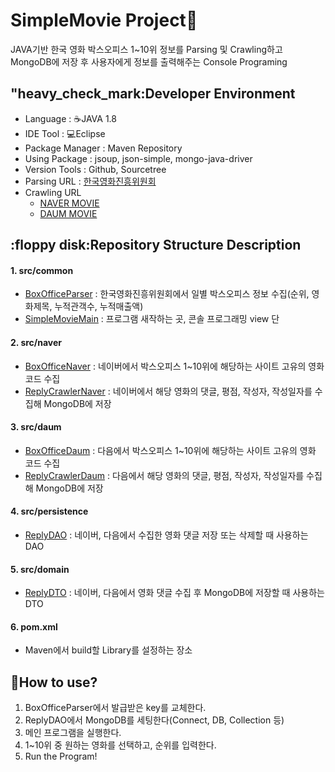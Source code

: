 # SimpleMovie Project:movie_camera:
JAVA기반 한국 영화 박스오피스 1~10위 정보를 Parsing 및 Crawling하고 MongoDB에 저장 후 사용자에게 정보를 출력해주는 Console Programing

## "heavy_check_mark:Developer Environment
  - Language : :coffee:JAVA 1.8
  - IDE Tool : :computer:Eclipse
  - Package Manager : Maven Repository
  - Using Package : jsoup, json-simple, mongo-java-driver
  - Version Tools : Github, Sourcetree
  - Parsing URL : [한국영화진흥위원회](https://www.kobis.or.kr/kobisopenapi/homepg/main/main.do)
  - Crawling URL
    + [NAVER MOVIE](https://movie.naver.com/)
    + [DAUM MOVIE](https://movie.daum.net/)

## :floppy disk:Repository Structure Description
#### 1. src/common
  - [BoxOfficeParser](https://github.com/Kim-hyeran/2020_Java_Project_SimpleMovie/tree/master/MovieMacro/src/common/BoxOfficeParser) : 한국영화진흥위원회에서 일별 박스오피스 정보 수집(순위, 영화제목, 누적관객수, 누적매출액)
  - [SimpleMovieMain](https://github.com/Kim-hyeran/2020_Java_Project_SimpleMovie/tree/master/MovieMacro/src/common/SimpleMovieMain) : 프로그램 새작하는 곳, 콘솔 프로그래밍 view 단
#### 2. src/naver
  - [BoxOfficeNaver](https://github.com/Kim-hyeran/2020_Java_Project_SimpleMovie/tree/master/MovieMacro/src/BoxOfficeNaver) : 네이버에서 박스오피스 1~10위에 해당하는 사이트 고유의 영화 코드 수집
  - [ReplyCrawlerNaver](https://github.com/Kim-hyeran/2020_Java_Project_SimpleMovie/tree/master/MovieMacro/src/naver/ReplyCrawlerNaver) : 네이버에서 해당 영화의 댓글, 평점, 작성자, 작성일자를 수집해 MongoDB에 저장
#### 3. src/daum
  - [BoxOfficeDaum](https://github.com/Kim-hyeran/2020_Java_Project_SimpleMovie/tree/master/MovieMacro/src/daum/BoxOfficeDaum) : 다음에서 박스오피스 1~10위에 해당하는 사이트 고유의 영화 코드 수집
  - [ReplyCrawlerDaum](https://github.com/Kim-hyeran/2020_Java_Project_SimpleMovie/tree/master/MovieMacro/src/daum/ReplyCrawlerDaum) : 다음에서 해당 영화의 댓글, 평점, 작성자, 작성일자를 수집해 MongoDB에 저장
#### 4. src/persistence
  - [ReplyDAO](https://github.com/Kim-hyeran/2020_Java_Project_SimpleMovie/tree/master/MovieMacro/src/persistence/ReplyDAO) : 네이버, 다음에서 수집한 영화 댓글 저장 또는 삭제할 때 사용하는 DAO
#### 5. src/domain
  - [ReplyDTO](https://github.com/Kim-hyeran/2020_Java_Project_SimpleMovie/tree/master/MovieMacro/src/domain/ReplyDTO) : 네이버, 다음에서 영화 댓글 수집 후 MongoDB에 저장할 때 사용하는 DTO
#### 6. pom.xml
  - Maven에서 build할 Library를 설정하는 장소

## :love_letter:How to use?
  1. BoxOfficeParser에서 발급받은 key를 교체한다.
  2. ReplyDAO에서 MongoDB를 세팅한다(Connect, DB, Collection 등)
  3. 메인 프로그램을 실행한다.
  4. 1~10위 중 원하는 영화를 선택하고, 순위를 입력한다.
  5. Run the Program!
